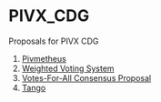 # PIVX_CDG
Proposals for PIVX CDG

1. [Pivmetheus](./Pivmetheus/Index.md)
2. [Weighted Voting System](./Weighted%20Voting%20System.md)
3. [Votes-For-All Consensus Proposal](./Votes-For-All%20Consensus%20Proposal.md)
4. [Tango](./Tango.md)